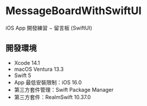 # MessageBoardWithSwiftUI
iOS App 開發練習 − 留言板 (SwiftUI)

## 開發環境

* Xcode 14.1
* macOS Ventura 13.3
* Swift 5
* App 最低安裝限制：iOS 16.0
* 第三方套件管理：Swift Package Manager
* 第三方套件：RealmSwift 10.37.0
